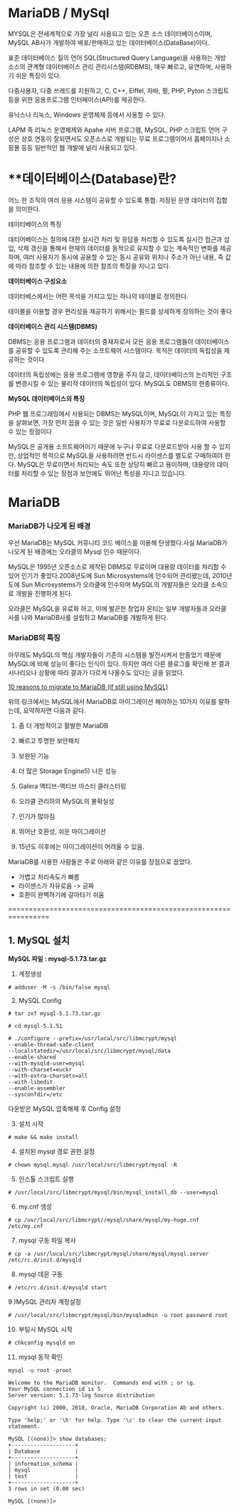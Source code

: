 # MariaDB / MySql

MYSQL은 전세계적으로 가장 널리 사용되고 있는 오픈 소스 데이터베이스이며, MySQL AB사가 개발하여 배포/판매하고 있는 데이터베이스(DataBase)이다.

표준 데이터베이스 질의 언어 SQL(Structured Query Language)을 사용하는 개방 소스의 관계형 데이터베이스 관리 관리시스템(RDBMS), 매우 빠르고, 유연하며, 사용하기 쉬운 특징이 있다.

다중사용자, 다중 쓰레드를 지원하고, C, C++, Eiffel, 자바, 펄, PHP, Pyton 스크립트 등을 위한 응용프로그램 인터페이스(API)를 제공한다.

유닉스나 리눅스, Windows 운영체제 등에서 사용할 수 있다.

LAPM 즉 리눅스 운영체제와 Apahe 서버 프로그램, MySQL, PHP 스크립트 언어 구성은 상호 연동이 잘되면서도 오픈소스로 개발되는 무료 프로그램이어서 홈페이지나 소핑몰 등등 일반적인 웹 개발에 널리 사용되고 있다.

# ****데이터베이스(Database)란?**

어느 한 조직의 여러 응용 시스템이 공유할 수 있도록 통합. 저장된 운영 데이터의 집합을 의미한다.

테이터베이스의 특징

데티어베이스는 질의에 대한 실시간 처리 및 응답을 처리할 수 있도록 실시간 접근과 삽입, 삭제 갱신을 통해서 현재의 데이터를 동적으로 유지할 수 있는 계속적인 변화를 제공하며, 여러 사용자가 동시에 공용할 수 있는 동시 공유와 위치나 주소가 아닌 내용, 즉 값에 따라 참조할 수 있는 내용에 의한 참조의 특징을 지니고 있다.

**데이터베이스 구성요소**

데이터베스에서는 어떤 목석을 가지고 있는 하나의 테이블로 정의한다.

테이블을 이용할 경우 편리성을 제공하기 위해서는 필드를 상세하게 정의하는 것이 좋다

**데이터베이스 관리 시스템(DBMS)**

DBMS는 응용 프로그램과 데이터의 중재자로서 모든 응용 프로그램들이 데이터베이스를 공유할 수 있도록 관리해 주는 소프트웨어 시스템이다. 목적은 데이터의 독립성을 제공하는 것이다

데이터의 독립성에는 응용 프로그램에 영향을 주지 않고, 데이터베이스의 논리적인 구조를 변경시킬 수 있는 물리적 데이터의 독립성이 있다. MySQL도 DBMS의 한종류이다.

**MySQL 데이터베이스의 특징**

PHP 웹 프로그래밍에서 사용되는 DBMS는 MySQL이며, MySQL이 가지고 있는 특징을 살펴보면, 가장 먼저 꼽을 수 있는 것은 일반 사용자가 무료로 다운로드하여 사용할 수 있는 장점이다

MySQL은 공개용 소프트웨어이기 때문에 누구나 무료로 다운로드받아 사용 할 수 있지만, 상업적인 목적으로 MySQL을 사용하려면 반드시 라이센스를 별도로 구매하여야 한다. MySQL은 무료이면서 처리되는 속도 또한 상당히 빠르고 용이하며, 대용량의 데이터를 처리할 수 있는 장점과 보안에도 뛰어난 특성을 지니고 있습니다.

# MariaDB

### MariaDB가 나오게 된 배경

우선 MariaDB는 MySQL 커뮤니티 코드 베이스를 이용해 탄생했다.사실 MariaDB가 나오게 된 배경에는 오라클의 Mysql 인수 때문이다.

MySQL은 1995년 오픈소스로 제작된 DBMS로 무료이며 대용량 데이터를 처리할 수 있어 인기가 좋았다.2008년도에 Sun Microsystems에 인수되어 관리됐는데, 2010년도에 Sun Microsystems가 오라클에 인수되며 MySQL의 개발자들은 오라클 소속으로 개발을 진행하게 된다.

오라클은 MySQL을 유료화 하고, 이에 발끈한 창업자 몬티는 일부 개발자들과 오라클 사를 나와 MariaDB사를 설립하고 MariaDB를 개발하게 된다.

### MariaDB의 특징

아무래도 MySQL의 핵심 개발자들이 기존의 시스템을 발전시켜서 만들었기 때문에 MySQL에 비해 성능이 좋다는 인식이 있다. 하지만 여러 다른 블로그를 확인해 본 결과 시나리오나 상황에 따라 결과가 다르게 나올수도 있다는 글을 읽었다.

[10 reasons to migrate to MariaDB (if still using MySQL)](https://linuxnatives.net/2015/10-reasons-to-migrate-to-mariadb-if-still-using-mysql)

위의 링크에서는 MySQL에서 MariaDB로 마이그레이션 해야하는 10가지 이유를 말하는데, 요약하자면 다음과 같다.

1) 좀 더 개방적이고 활발한 MariaDB

2) 빠르고 투명한 보안패치

3) 보완된 기능

4) 더 많은 Storage Engine5) 나은 성능

6) Galera 액티브-액티브 마스터 클러스터링

7) 오라클 관리하의 MySQL의 불확실성

8) 인기가 많아짐

9) 뛰어난 호환성, 쉬운 마이그레이션

10) 15년도 이후에는 마이그레이션이 어려울 수 있음.

MariaDB를 사용한 사람들은 주로 아래와 같은 이유를 장점으로 꼽았다.

- 가볍고 처리속도가 빠름
- 라이센스가 자유로움 -> 공짜
- 호환이 완벽하기에 갈아타기 쉬움

================================================================

## **1. MySQL 설치**

**MySQL 파일 : mysql-5.1.73.tar.gz**

1) 계정생성

```
# adduser -M -s /bin/false mysql
```

2) MySQL Config

```
# tar zxf mysql-5.1.73.tar.gz

# cd mysql-5.1.51

# ./configure --prefix=/usr/local/src/libmcrypt/mysql 
--enable-thread-safe-client 
--localstatedir=/usr/local/src/libmcrypt/mysql/data 
--enable-shared 
--with-mysqld-user=mysql 
--with-charset=euckr 
--with-extra-charsets=all 
--with-libedit 
--enable-assembler 
--sysconfdir=/etc
```

다운받은 MySQL 압축해제 후 Config 설정

3) 설치 시작

```
# make && make install
```

4) 설치된 mysql 경로 권한 설정

```
# chown mysql.mysql /usr/local/src/libmcrypt/mysql -R
```

5) 인스톨 스크립트 실행

```
# /usr/local/src/libmcrypt/mysql/bin/mysql_install_db --user=mysql
```

6) my.cnf 생성

```
# cp /usr/local/src/libmcrypt//mysql/share/mysql/my-huge.cnf /etc/my.cnf
```

7) mysql 구동 파일 복사

```
# cp -a /usr/local/src/libmcrypt/mysql/share/mysql/mysql.server /etc/rc.d/init.d/mysqld
```

8) mysql 데몬 구동

```
# /etc/rc.d/init.d/mysqld start
```

9 )MySQL 관리자 계정설정

```
# /usr/local/src/libmcrypt/mysql/bin/mysqladmin -u root password root
```

10) 부팅시 MySQL 시작

```
# chkconfig mysqld on
```

11) mysql 동작 확인

```
mysql -u root -proot

Welcome to the MariaDB monitor.  Commands end with ; or \g.
Your MySQL connection id is 5
Server version: 5.1.73-log Source distribution

Copyright (c) 2000, 2018, Oracle, MariaDB Corporation Ab and others.

Type 'help;' or '\h' for help. Type '\c' to clear the current input statement.

MySQL [(none)]> show databases;
+--------------------+
| Database           |
+--------------------+
| information_schema |
| mysql              |
| test               |
+--------------------+
3 rows in set (0.00 sec)

MySQL [(none)]>
```